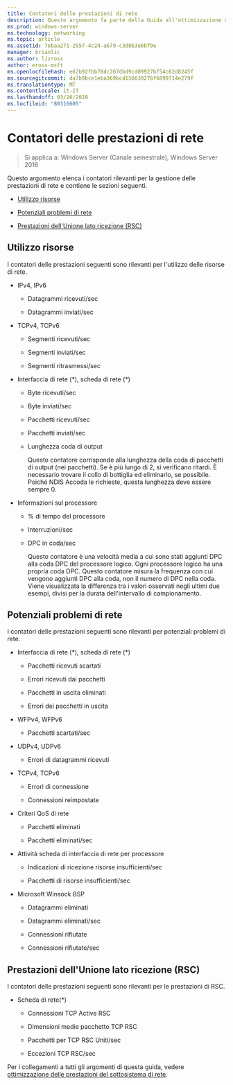 ```yaml
---
title: Contatori delle prestazioni di rete
description: Questo argomento fa parte della Guida all'ottimizzazione delle prestazioni del sottosistema di rete per Windows Server 2016.
ms.prod: windows-server
ms.technology: networking
ms.topic: article
ms.assetid: 7ebaa271-2557-4c24-a679-c3d863e6bf9e
manager: brianlic
ms.author: lizross
author: eross-msft
ms.openlocfilehash: e62b92fbb78dc267dbd9cd09927bf54c62d8245f
ms.sourcegitcommit: da7b9bce1eba369bcd156639276f6899714e279f
ms.translationtype: MT
ms.contentlocale: it-IT
ms.lasthandoff: 03/26/2020
ms.locfileid: "80316605"
---
```

# <a name="network-related-performance-counters"></a>Contatori delle prestazioni di rete

>Si applica a: Windows Server (Canale semestrale), Windows Server 2016

Questo argomento elenca i contatori rilevanti per la gestione delle prestazioni di rete e contiene le sezioni seguenti.  
  
-   [Utilizzo risorse](#bkmk_ru)  
  
-   [Potenziali problemi di rete](#bkmk_np)  
  
-   [Prestazioni dell'Unione lato ricezione (RSC)](#bkmk_rsc)  
  
##  <a name="resource-utilization"></a><a name="bkmk_ru"></a>Utilizzo risorse  

I contatori delle prestazioni seguenti sono rilevanti per l'utilizzo delle risorse di rete.  
  
- IPv4, IPv6  
  
  -   Datagrammi ricevuti/sec  
  
  -   Datagrammi inviati/sec  
  
- TCPv4, TCPv6  
  
  -   Segmenti ricevuti/sec  
  
  -   Segmenti inviati/sec  
  
  -   Segmenti ritrasmessi/sec  
  
- Interfaccia di rete (*), scheda di rete (\*)  
  
  - Byte ricevuti/sec  
  
  - Byte inviati/sec  
  
  - Pacchetti ricevuti/sec  
  
  - Pacchetti inviati/sec  
  
  - Lunghezza coda di output  
  
    Questo contatore corrisponde alla lunghezza della coda di pacchetti di output \(nei pacchetti\). Se è più lungo di 2, si verificano ritardi. È necessario trovare il collo di bottiglia ed eliminarlo, se possibile. Poiché NDIS Accoda le richieste, questa lunghezza deve essere sempre 0.  
  
- Informazioni sul processore  
  
  - % di tempo del processore  
  
  - Interruzioni/sec  
  
  - DPC in coda/sec  
  
    Questo contatore è una velocità media a cui sono stati aggiunti DPC alla coda DPC del processore logico. Ogni processore logico ha una propria coda DPC. Questo contatore misura la frequenza con cui vengono aggiunti DPC alla coda, non il numero di DPC nella coda. Viene visualizzata la differenza tra i valori osservati negli ultimi due esempi, divisi per la durata dell'intervallo di campionamento.  
  
##  <a name="potential-network-problems"></a><a name="bkmk_np"></a>Potenziali problemi di rete  

I contatori delle prestazioni seguenti sono rilevanti per potenziali problemi di rete.  
  
-   Interfaccia di rete (*), scheda di rete (\*)  
  
    -   Pacchetti ricevuti scartati  
  
    -   Errori ricevuti dai pacchetti  
  
    -   Pacchetti in uscita eliminati  
  
    -   Errori dei pacchetti in uscita  
  
-   WFPv4, WFPv6  
  
    -   Pacchetti scartati/sec

-   UDPv4, UDPv6

    -   Errori di datagrammi ricevuti  
  
-   TCPv4, TCPv6  
  
    -   Errori di connessione  
  
    -   Connessioni reimpostate  
  
-   Criteri QoS di rete  
  
    -   Pacchetti eliminati  
  
    -   Pacchetti eliminati/sec  
  
-   Attività scheda di interfaccia di rete per processore  
  
    -   Indicazioni di ricezione risorse insufficienti/sec  
  
    -   Pacchetti di risorse insufficienti/sec  
  
-   Microsoft Winsock BSP  
  
    -   Datagrammi eliminati  
  
    -   Datagrammi eliminati/sec  
  
    -   Connessioni rifiutate  
  
    -   Connessioni rifiutate/sec  
  
##  <a name="receive-side-coalescing-rsc-performance"></a><a name="bkmk_rsc"></a>Prestazioni dell'Unione lato ricezione (RSC)  

I contatori delle prestazioni seguenti sono rilevanti per le prestazioni di RSC.  
  
-   Scheda di rete(*)  
  
    -   Connessioni TCP Active RSC  
  
    -   Dimensioni medie pacchetto TCP RSC  
  
    -   Pacchetti per TCP RSC Uniti/sec  
  
    -   Eccezioni TCP RSC/sec

Per i collegamenti a tutti gli argomenti di questa guida, vedere [ottimizzazione delle prestazioni del sottosistema di rete](net-sub-performance-top.md).